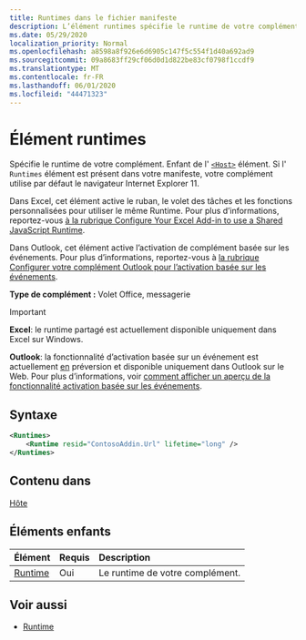 ```yaml
---
title: Runtimes dans le fichier manifeste
description: L’élément runtimes spécifie le runtime de votre complément.
ms.date: 05/29/2020
localization_priority: Normal
ms.openlocfilehash: a8598a8f926e6d6905c147f5c554f1d40a692ad9
ms.sourcegitcommit: 09a8683ff29cf06d0d1d822be83cf0798f1ccdf9
ms.translationtype: MT
ms.contentlocale: fr-FR
ms.lasthandoff: 06/01/2020
ms.locfileid: "44471323"
---
```

# <a name="runtimes-element"></a>Élément runtimes

Spécifie le runtime de votre complément. Enfant de l' [`<Host>`](host.md) élément. Si l' `Runtimes` élément est présent dans votre manifeste, votre complément utilise par défaut le navigateur Internet Explorer 11.

Dans Excel, cet élément active le ruban, le volet des tâches et les fonctions personnalisées pour utiliser le même Runtime. Pour plus d’informations, reportez-vous [à la rubrique Configure Your Excel Add-in to use a Shared JavaScript Runtime](../../excel/configure-your-add-in-to-use-a-shared-runtime.md).

Dans Outlook, cet élément active l’activation de complément basée sur les événements. Pour plus d’informations, reportez-vous à [la rubrique Configurer votre complément Outlook pour l’activation basée sur les événements](../../outlook/autolaunch.md).

**Type de complément :** Volet Office, messagerie

> [!IMPORTANT]
> **Excel**: le runtime partagé est actuellement disponible uniquement dans Excel sur Windows.
>
> **Outlook**: la fonctionnalité d’activation basée sur un événement est actuellement [en](../../reference/objectmodel/preview-requirement-set/outlook-requirement-set-preview.md) préversion et disponible uniquement dans Outlook sur le Web. Pour plus d’informations, voir [comment afficher un aperçu de la fonctionnalité activation basée sur les événements](../../outlook/autolaunch.md#how-to-preview-the-event-based-activation-feature).

## <a name="syntax"></a>Syntaxe

```XML
<Runtimes>
    <Runtime resid="ContosoAddin.Url" lifetime="long" />
</Runtimes>
```

## <a name="contained-in"></a>Contenu dans

[Hôte](host.md)

## <a name="child-elements"></a>Éléments enfants

|  Élément |  Requis  |  Description  |
|:-----|:-----|:-----|
| [Runtime](runtime.md) | Oui |  Le runtime de votre complément. |

## <a name="see-also"></a>Voir aussi

- [Runtime](runtime.md)
